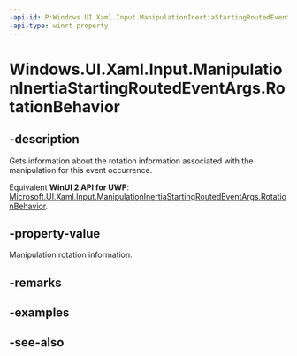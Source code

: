 ```yaml
---
-api-id: P:Windows.UI.Xaml.Input.ManipulationInertiaStartingRoutedEventArgs.RotationBehavior
-api-type: winrt property
---
```


<!-- Property syntax
public Windows.UI.Xaml.Input.InertiaRotationBehavior RotationBehavior { get;  set; }
-->

# Windows.UI.Xaml.Input.ManipulationInertiaStartingRoutedEventArgs.RotationBehavior

## -description
Gets information about the rotation information associated with the manipulation for this event occurrence.

Equivalent **WinUI 2 API for UWP**: [Microsoft.UI.Xaml.Input.ManipulationInertiaStartingRoutedEventArgs.RotationBehavior](/windows/winui/api/microsoft.ui.xaml.input.manipulationinertiastartingroutedeventargs.rotationbehavior).

## -property-value
Manipulation rotation information.

## -remarks

## -examples

## -see-also

